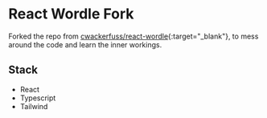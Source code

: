 # React Wordle Fork

Forked the repo from [cwackerfuss/react-wordle](https://github.com/cwackerfuss/react-wordle/){:target="_blank"}, to mess around the code and learn the inner workings.
## Stack
- React
- Typescript
- Tailwind
